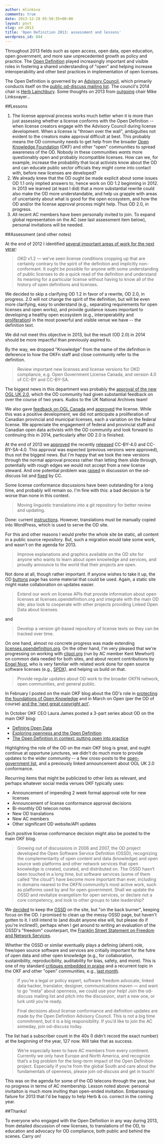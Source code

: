 ```yaml
---
author: mlinksva
comments: true
date: 2013-12-28 05:50:55+00:00
layout: post
slug: od-2013
title: 'Open Definition 2013: assessment and lessons'
wordpress_id: 844
---
```


Throughout 2013 fields such as open access, open data, open education, open government, and more saw unprecedented growth as policy and practice. The [Open Definition](http://opendefinition.org) played increasingly important and visible roles in fostering a shared understanding of "open" and helping increase interoperability and other best practices in implementation of open licenses.

The Open Definition is governed by an [Advisory Council](http://opendefinition.org/advisory-council/), which primarily conducts itself on the [public od-discuss mailing list](https://lists.okfn.org/mailman/listinfo/od-discuss). The council's 2014 chair is [Herb Lainchbury](http://www.herblainchbury.com/). Some thoughts on 2013 from [outgoing](http://opendefinition.org/2013/12/13/notes-from-open-definition-call-december-2013/) chair Mike Linksvayer...

##Lessons

1. The license approval process works much better when it is more than just assessing whether a license conforms with the Open Definition -- when license creators engage with the Advisory Council during license development. When a license is "thrown over the wall",  ambiguities not evident to the creators make approval difficult at best. This probably means the OD community needs to get help from the broader [Open Knowledge Foundation](http://okfn.org) (OKF) and other "open" communities to spread awareness of the OD. Nobody in these communities *wants* more questionably open and probably incompatible licenses. How can we, for example, increase the probability that local activists know about the OD and can educate public sector officials they might come into contact with, before new licenses are developed?
2. We already knew that the OD ought be made explicit about some issues OD 1.1 only implied answers to, hence work on OD 1.2 beginning in 2012. In 2013 we learned (at least I did) that a more substantial rewrite could also make the OD more understandable, and help us grapple with areas of uncertainty about what is good for the open ecosystem, and how the OD and/or the license approval process might help. Thus OD 2.0, in progress.
3. All recent AC members have been personally invited to join. To expand global representation on the AC (see last assessment item below), personal invitations will be needed.

##Assessment (and other notes)

At the end of 2012 I identified [several important areas of work for the next yerar](http://opendefinition.org/2012/12/17/open-definition-forges-ahead-get-involved/):



<blockquote>OKD v1.2  — we’ve seen license conditions cropping up that are certainly contrary  to the spirit of the definition and implicitly non-conformant. It ought  be possible for anyone with some understanding of public licenses to do  a quick read of the definition and understand its meaning for a  particular license without having to know all of the history of open  definitions and licenses.</blockquote>



We decided to skip a clarifying OD 1.2 in favor of a rewrite, OD 2.0, in progress. 2.0 will not change the spirit of the definition, but will be even more clarifying, easy to understand (e.g., separating requirements for open licenses and open works), and provide guidance issues important to developing a healthy open ecosystem (e.g., interoperability and [proliferation](http://opendefinition.org/2013/12/04/open-definition-and-license-proliferation/)) in the most powerful and visible venue we have -- the definition text.

We did not meet this objective in 2013, but the result (OD 2.0) in 2014 should be more impactful than previously aspired to.

By the way, we dropped "Knowledge" from the name of the definition in deference to how the OKFn staff and close community refer to the definition.



<blockquote>Review important new licenses and license versions for OKD  compliance, e.g. Open Government License Canada, and version 4.0 of  CC-BY and CC-BY-SA.</blockquote>



The biggest news in this department was probably the [approval of the new OGL UK 2.0](http://blog.okfn.org/2013/07/01/uk-open-government-license-is-now-compliant-with-the-open-definition/), which the OD community had given substantial feedback on over the course of two years. Kudos to the UK National Archives team!

We also gave [feedback on OGL Canada](http://opendefinition.org/2013/01/31/ogl-canada-proposal-feedback/) and [approved](https://lists.okfn.org/pipermail/od-discuss/2013-July/000526.html) the license. While this was a positive development, we did not anticipate a proliferation of Canadian provincial and municipal licenses, each a variation on the federal license. We appreciate the engagement of federal and provincial staff and Canadian open data activists with the OD community and look forward to continuing this in 2014, particularly after OD 2.0 is finished.

At the end of 2013 we [approved](https://lists.okfn.org/pipermail/od-discuss/2013-December/000770.html) the recently [released](https://creativecommons.org/weblog/entry/40768) CC-BY-4.0 and CC-BY-SA-4.0. This approval was expected (previous versions were approved), thus not the biggest news. But I'm happy that we took the new versions through the normal approval process rather than letting them slide through, potentially with rough edges we would not accept from a new license steward. And one potential problem was [raised](https://lists.okfn.org/pipermail/od-discuss/2013-September/000615.html) in discussion on the od-discuss list and [fixed](http://lists.ibiblio.org/pipermail/cc-licenses/2013-September/007450.html) by CC.

Some license conformance discussions have been outstanding for a long time, and probably will remain so. I'm fine with this: a bad decision is far worse than none in this context.



<blockquote>Moving linguistic translations into a git repository for better review and updating.</blockquote>



Done: current [instructions](http://opendefinition.org/participate/#translation). However, translations must be manually copied into WordPress, which is used to serve the OD site. 

For this and other reasons I would prefer the whole site be static, all content in a public source repository. But, such a migration would take some work, and wasn't on the agenda for 2013.



<blockquote>Improve explanations and graphics available on the OD site for  anyone who wants to learn about open knowledge and services, and proudly announce to the world that their projects are open.</blockquote>



Not done at all, though rather important. If anyone wishes to take it up, the OD [buttons](http://opendefinition.org/buttons/) page has some material that could be used. Again, a static site might make collaboration on updates easier.



<blockquote>Extend our work on license APIs that provide information about open licenses at licenses.opendefinition.org and integrate with the main OD site; also look to cooperate with other projects providing Linked Open Data about licenses.</blockquote>


and


<blockquote>Develop a version git-based repository of license texts so they can be tracked over time.</blockquote>


On one hand, almost no concrete progress was made extending [licenses.opendefinition.org](http://licenses.opendefiniton.org). On the other hand, I'm very pleased that we're progressing on working with [clipol.org](http://clipol.org/) (run by AC member Kent Mewhort) on common data needed for both sites, and about recent contributions by [Engel Nyst](https://github.com/enyst), who is very familiar with related work done for open source software licenses (e.g., [SPDX](https://spdx.org/licenses/)), and helping us build on that.



<blockquote>Provide regular updates about OD work to the broader OKFN network, open communities, and general public.</blockquote>



In February I posted on the main OKF blog about the OD's role in [protecting the foundations of Open Knowledge](http://blog.okfn.org/2013/02/13/protecting-the-foundations-of-open-knowledge/) and in March on Open (per the OD of course) [and the 'next great copyright act'](http://blog.okfn.org/2013/03/20/open-and-the-next-great-copyright-act/).

In October OKF CEO Laura James posted a 3-part series about OD on the main OKF blog:

* [Defining Open Data](http://blog.okfn.org/2013/10/03/defining-open-data/)
* [Exploring openness and the Open Definition](http://blog.okfn.org/2013/10/07/exploring-the-open-definition/)
* [The Open Definition in context: putting open into practice](http://blog.okfn.org/2013/10/16/open-definition-in-context/)

Highlighting the role of the OD on the main OKF blog is great, and ought continue at opportune junctures, we didn't do much more to provide updates to the wider community -- a few cross-posts to the [open-government list](https://lists.okfn.org/mailman/listinfo/open-government), and a previously linked announcement about OGL UK 2.0 conformance.

Recurring items that might be publicized to other lists as relevant, and perhaps whatever social media venues OKF typically uses:

* Announcement of impending 2 week formal approval vote for new licenses
* Announcement of license conformance approval decisions
* Bi-monthly OD telecon notes
* New OD translations
* New AC members
* Other significant OD website/API updates

Each positive license conformance decision might also be posted to the main OKF blog.



<blockquote>Growing out of discussions in 2006 and 2007, the OD project developed the Open Software Service Definition  (OSSD), recognizing the complementarity of open content and data  (knowledge) and open source web platforms and other network services  that open knowledge is created, curated, and distributed on. The OSSD  hasn’t been touched in a long time, but software services (some of them  called “the cloud”) have become more important than ever, including in  domains nearest to the OKFN community’s most active work, such as  platforms used by and for open government. Shall we update the OSSD and revitalize evangelism for open services, or declare not a core  competency, and look to other groups to take leadership?</blockquote>



We [decided](https://lists.okfn.org/pipermail/od-discuss/2013-June/000429.html) to keep the [OSSD](http://opendefinition.org/software-service/) on the site, but "on the back burner", keeping focus on the OD. I promised to clean up the messy OSSD page, but haven't gotten to it. I still intend to (and doubt anyone else will, but please do if you're inclined!), perhaps when I get around to writing an evaluation of the OSSD's "freedom" counterpart, the [Franklin Street Statement on Freedom and Network Services](http://autonomo.us/2008/07/14/franklin-street-statement/).

Whether the OSSD or similar eventually plays a defining (ahem) role, free/open source software and services are critially important for the futre of open data and other open knowledge (e.g., for collaboration, sustainibility, reproducibility, auditability for bias, safety, and more). This is one of my standard [critiques embedded in praise](http://gondwanaland.com/mlog/2013/02/13/open-knowledge-foundation/) and a recurrent topic in the OKF and other "open" communities, e.g., [last month](https://lists.okfn.org/pipermail/okfn-discuss/2013-November/thread.html#9977).



<blockquote>If you’re a legal or policy expert, software freedom advocate, linked  data hacker, translator, designer, communications maven — and want to  go “meta” about openness, we could use your help! Join the od-discuss mailing list and pitch into the discussion, start a new one, or lurk until you’re ready.

Final decisions about license conformance and definition updates are made by the Open Definition Advisory Council. This is not a big time commitment, but it is a big responsibility. If you’d like to join the AC someday, join od-discuss today.</blockquote>



The list had a subscriber count in the 40s (I didn't record the exact number) at the beginning of the year, 127 now. Will take that as success.



<blockquote>We’re especially keen to have AC members from every continent.  Currently we only have Europe and North America, and recognize that’s a  big problem for the long-term impact of the Open Definition project.  Especially if you’re from the global South and care about the  fundamentals of openness, please join od-discuss and get in touch!</blockquote>



This was on the agenda for some of the OD telecons through the year, but no progress in terms of AC membership. Lesson noted above: personal invitaiton is much more inviting than open-ended invitation. Embarrassing failure for 2013 that I'd be happy to help Herb & co. correct in the coming year.

##Thanks!

To everyone who engaged with the Open Definition in any way during 2013, from detailed discussion of new licenses, to translations of the OD, to education and advocacy for OD compliance, both public and behind the scenes. Carry on!
